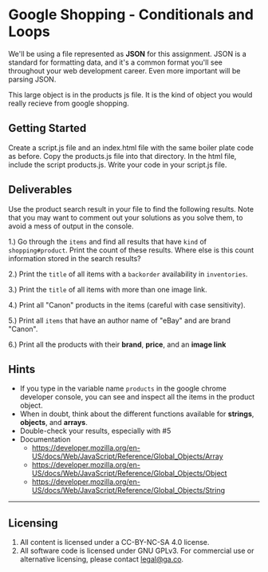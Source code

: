 # Google Shopping - Conditionals and Loops

We'll be using a file represented as **JSON** for this assignment. JSON is a standard for formatting data, and it's a common format you'll see throughout your web development career. Even more important will be parsing JSON.

This large object is in the products js file. It is the kind of object you would really recieve from google shopping.

## Getting Started
Create a script.js file and an index.html file with the same boiler plate code as before.
Copy the products.js file into that directory.
In the html file, include the script products.js.
Write your code in your script.js file.

## Deliverables

Use the product search result in your file to find the following results. Note that you may want to comment out your solutions as you solve them, to avoid a mess of output in the console.

1.) Go through the `items` and find all results that have `kind` of `shopping#product`. Print the count of these results. Where else is this count information stored in the search results?

2.) Print the `title` of all items with a `backorder` availability in `inventories`.

3.) Print the `title` of all items with more than one image link.

4.) Print all "Canon" products in the items (careful with case sensitivity).

5.) Print all `items` that have an author name of "eBay" and are brand "Canon".

6.) Print all the products with their **brand**, **price**, and an **image link**


## Hints

* If you type in the variable name `products` in the google chrome developer console, you can see and inspect all the items in the product object.
* When in doubt, think about the different functions available for **strings**, **objects**, and **arrays**.
* Double-check your results, especially with #5
* Documentation
  * https://developer.mozilla.org/en-US/docs/Web/JavaScript/Reference/Global_Objects/Array
  * https://developer.mozilla.org/en-US/docs/Web/JavaScript/Reference/Global_Objects/Object
  * https://developer.mozilla.org/en-US/docs/Web/JavaScript/Reference/Global_Objects/String

---

## Licensing
1. All content is licensed under a CC-BY-NC-SA 4.0 license.
2. All software code is licensed under GNU GPLv3. For commercial use or alternative licensing, please contact legal@ga.co.
